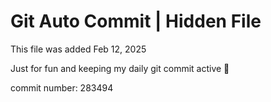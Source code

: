 # Git Auto Commit | Hidden File

This file was added Feb 12, 2025

Just for fun and keeping my daily git commit active 🤪

commit number: 283494
